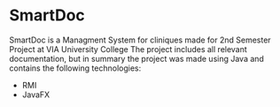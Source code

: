 # SmartDoc

SmartDoc is a Managment System for cliniques made for 2nd Semester Project at VIA University College The project includes all
relevant documentation, but in summary the project was made using Java and contains the following technologies:

* RMI
* JavaFX
